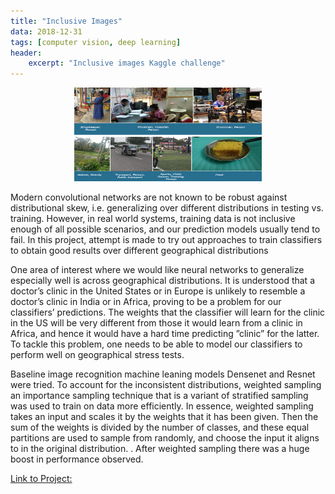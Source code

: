 ```yaml
---
title: "Inclusive Images"
data: 2018-12-31
tags: [computer vision, deep learning]
header:
    excerpt: "Inclusive images Kaggle challenge"
---
```

<p class="aligncenter">
    <img src="/images/inclusive_images.png" width="300" height="150"/>
</p>

<style>
.aligncenter {
    text-align: center;
}
</style>
Modern convolutional networks are not known to be robust against distributional skew, i.e. generalizing over different distributions in testing vs. training. However, in real world systems, training data is not inclusive enough of all possible scenarios, and our prediction models usually tend to fail. In this project, attempt is made to try out approaches to train classifiers to obtain good results over different geographical distributions

One area of interest where we would like neural networks to generalize especially well is across geographical distributions. It is understood that a doctor’s clinic in the United States or in Europe is unlikely to resemble a doctor’s clinic in India or in Africa, proving to be a problem for our classifiers’ predictions. The weights that the classifier will learn for the clinic in the US will be very different from those it would learn from a clinic in Africa, and hence it would have a hard time predicting ”clinic” for the latter. To tackle this problem, one needs to be able to model our classifiers to perform well on geographical stress tests.

Baseline image recognition machine leaning models Densenet and Resnet were tried. To account for the inconsistent distributions, weighted sampling  an importance sampling technique that is a variant of stratified sampling  was used to train on data more efficiently. In essence, weighted sampling takes an input and scales it by the weights that it has been given. Then the sum of the weights is divided by the number of classes, and these equal partitions are used to sample from randomly, and choose the input it aligns to in the original distribution. . After weighted sampling there was a huge boost in performance observed.

<a href="https://github.com/asbudhkar/Kaggle-Inclusive-Images-Challenge">Link to Project:</a>